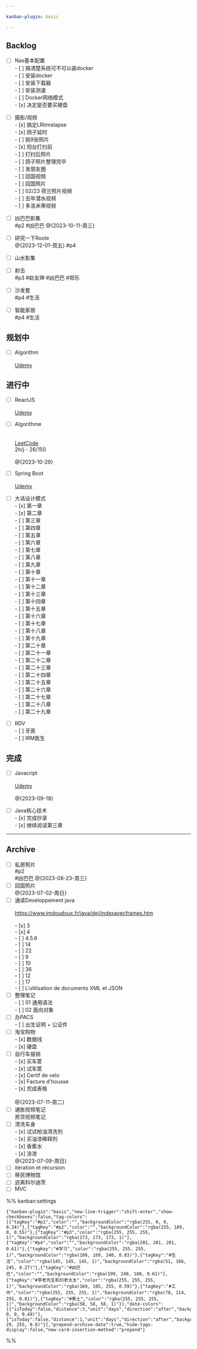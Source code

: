```yaml
---

kanban-plugin: basic

---
```


## Backlog

- [ ] Nas基本配置<br>- [ ] 搞清楚系统可不可以装docker<br>- [ ] 安装docker<br>- [ ] 安装下载器<br>- [ ] 安装测速<br>- [ ] Docker网络模式<br>- [x] 决定是否要买硬盘
- [ ] 摄影/视频<br>- [x] 搞定LRtimelapse<br>- [x] 鸽子延时<br>	- [ ] 挑9张照片<br>	- [x] 阳台打扫前<br>	- [ ] 打扫后照片<br>	- [ ] 鸽子照片整理完毕<br>	- [ ] 发朋友圈<br>- [ ] 回国视频<br>- [ ] 回国照片<br>- [ ] 02/23 荷兰照片视频 <br>- [ ] 去年潜水视频<br>- [ ] 多洛米蒂视频
- [ ] 凶巴巴影集<br>#p2 #凶巴巴 @{2023-10-11-周三}
- [ ] 研究一下Roole<br>@{2023-12-01-周五} #p4
- [ ] 山水影集
- [ ] 射击<br>#p3 #赵友珅 #凶巴巴 #郑乐
- [ ] 沙发套<br>#p4 #生活
- [ ] 智能家居<br>#p4 #生活


## 规划中

- [ ] Algorithm<br><br>[Udemy](https://diggers.udemy.com/course/java-data-structures-and-algorithms-masterclass/learn/lecture/25320718?start=30#overview)


## 进行中

- [ ] ReactJS<br><br>[Udemy](https://diggers.udemy.com/course/react-redux/learn/lecture/12531044#overview)
- [ ] Algorithme<br><br><br>[LeetCode](https://leetcode.com/studyplan/top-interview-150/)<br>2h/j - 26/150<br><br>@{2023-10-29}
- [ ] Spring Boot<br><br>[Udemy](https://diggers.udemy.com/course/spring-hibernate-tutorial/learn/lecture/5116996?start=0#overview)
- [ ] 大话设计模式<br>- [x] 第一章<br>- [x] 第二章<br>- [ ] 第三章<br>- [ ] 第四章<br>- [ ] 第五章<br>- [ ] 第六章<br>- [ ] 第七章<br>- [ ] 第八章<br>- [ ] 第九章<br>- [ ] 第十章<br>- [ ] 第十一章<br>- [ ] 第十二章<br>- [ ] 第十三章<br>- [ ] 第十四章<br>- [ ] 第十五章<br>- [ ] 第十六章<br>- [ ] 第十七章<br>- [ ] 第十八章<br>- [ ] 第十九章<br>- [ ] 第二十章<br>- [ ] 第二十一章<br>- [ ] 第二十二章<br>- [ ] 第二十三章<br>- [ ] 第二十四章<br>- [ ] 第二十五章<br>- [ ] 第二十六章<br>- [ ] 第二十七章<br>- [ ] 第二十八章<br>- [ ] 第二十九章
- [ ] RDV<br>- [ ] 牙医<br>- [ ] IRM医生


## 完成

- [ ] Javacript<br><br>[Udemy](https://diggers.udemy.com/course/javascript-flash-course-beginner-to-advanced/learn/lecture/36205244#overview)<br><br>@{2023-09-18}
- [ ] Java核心技术<br>- [x] 完成抄录<br>- [x] 继续阅读第三章


***

## Archive

- [ ] 私房照片<br>#p2 <br>#凶巴巴 @{2023-08-23-周三}
- [ ] 回国照片<br>@{2023-07-02-周日}
- [ ] 通读Developpement java<br><br>https://www.jmdoudoux.fr/java/dej/indexavecframes.htm<br><br>- [x] 3<br>- [x] 4<br>	- [ ] 4.5.6<br>- [ ] 14<br>- [ ] 22<br>- [ ] 9<br>- [ ] 10<br>- [ ] 36<br>- [ ] 12<br>- [ ] 17<br>- [ ] L'utilisation de documents XML et JSON
- [ ] 整理笔记<br>- [ ] 01 通用语法<br>- [ ] 02 面向对象
- [ ] 办PACS<br>- [ ] 出生证明 + 公证件
- [ ] 淘宝购物<br>- [x] 数据线<br>- [x] 硬盘
- [ ] 自行车报销<br>- [x]  买车筐<br>- [x]  试车筐<br>- [x]  Certif de velo<br>- [x]  Facture d'housse<br>- [x]  完成表格<br><br>@{2023-07-11-周二}
- [ ] 通胀视频笔记<br>房贷视频笔记
- [ ] 清洗车身<br>- [x] 试试柏油清洗剂<br>- [x] 买油漆稀释剂<br>- [x] 香蕉水<br>- [x] 涂漆<br>@{2023-07-09-周日}
- [ ] itération et récursion
- [ ] 移民博物馆
- [ ] 逃离科尔迪茨
- [ ] MVC

%% kanban:settings
```
{"kanban-plugin":"basic","new-line-trigger":"shift-enter","show-checkboxes":false,"tag-colors":[{"tagKey":"#p1","color":"","backgroundColor":"rgba(255, 0, 0, 0.34)"},{"tagKey":"#p2","color":"","backgroundColor":"rgba(255, 189, 0, 0.55)"},{"tagKey":"#p3","color":"rgba(255, 255, 255, 1)","backgroundColor":"rgba(173, 173, 173, 1)"},{"tagKey":"#p4","color":"","backgroundColor":"rgba(201, 201, 201, 0.61)"},{"tagKey":"#学习","color":"rgba(255, 255, 255, 1)","backgroundColor":"rgba(108, 169, 240, 0.83)"},{"tagKey":"#生活","color":"rgba(145, 145, 145, 1)","backgroundColor":"rgba(51, 166, 245, 0.27)"},{"tagKey":"#凶巴巴","color":"","backgroundColor":"rgba(199, 240, 108, 0.61)"},{"tagKey":"#李老先生和刘老太太","color":"rgba(255, 255, 255, 1)","backgroundColor":"rgba(169, 105, 255, 0.59)"},{"tagKey":"#工作","color":"rgba(255, 255, 255, 1)","backgroundColor":"rgba(78, 114, 255, 0.81)"},{"tagKey":"#黑土","color":"rgba(255, 255, 255, 1)","backgroundColor":"rgba(58, 58, 58, 1)"}],"date-colors":[{"isToday":false,"distance":3,"unit":"days","direction":"after","backgroundColor":"rgba(255, 0, 0, 0.49)"},{"isToday":false,"distance":1,"unit":"days","direction":"after","backgroundColor":"rgba(203, 29, 255, 0.6)"}],"prepend-archive-date":true,"hide-tags-display":false,"new-card-insertion-method":"prepend"}
```
%%